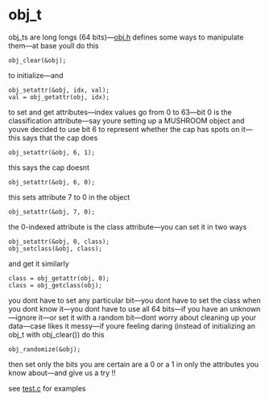 # obj_t

obj_ts are long longs (64 bits)—[obj.h](https://github.com/triangledirt/obj/blob/main/obj.h) defines some ways to manipulate them—at base youll do this

    obj_clear(&obj);

to initialize—and

    obj_setattr(&obj, idx, val);
    val = obj_getattr(obj, idx);

to set and get attributes—index values go from 0 to 63—bit 0 is the classification attribute—say youre setting up a MUSHROOM object and youve decided to use bit 6 to represent whether the cap has spots on it—this says that the cap does

    obj_setattr(&obj, 6, 1);

this says the cap doesnt

    obj_setattr(&obj, 6, 0);

this sets attribute 7 to 0 in the object

    obj_setattr(&obj, 7, 0);

the 0-indexed attribute is the class attribute—you can set it in two ways

    obj_setattr(&obj, 0, class);
    obj_setclass(&obj, class);

and get it similarly

    class = obj_getattr(obj, 0);
    class = obj_getclass(obj);

you dont have to set any particular bit—you dont have to set the class when you dont know it—you dont have to use all 64 bits—if you have an unknown—ignore it—or set it with a random bit—dont worry about cleaning up your data—case likes it messy—if youre feeling daring (instead of initializing an obj_t with obj_clear()) do this

    obj_randomize(&obj);

then set only the bits you are certain are a 0 or a 1 in only the attributes you know about—and give us a try !!

see [test.c](https://github.com/triangledirt/obj/blob/main/test.c) for examples
